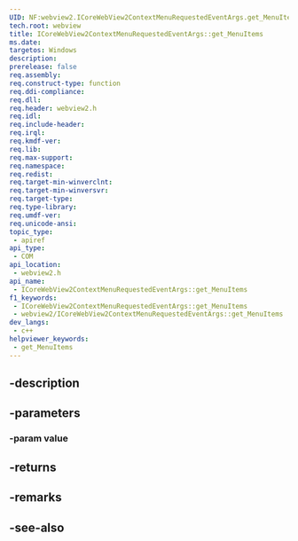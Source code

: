 ```yaml
---
UID: NF:webview2.ICoreWebView2ContextMenuRequestedEventArgs.get_MenuItems
tech.root: webview
title: ICoreWebView2ContextMenuRequestedEventArgs::get_MenuItems
ms.date: 
targetos: Windows
description: 
prerelease: false
req.assembly: 
req.construct-type: function
req.ddi-compliance: 
req.dll: 
req.header: webview2.h
req.idl: 
req.include-header: 
req.irql: 
req.kmdf-ver: 
req.lib: 
req.max-support: 
req.namespace: 
req.redist: 
req.target-min-winverclnt: 
req.target-min-winversvr: 
req.target-type: 
req.type-library: 
req.umdf-ver: 
req.unicode-ansi: 
topic_type:
 - apiref
api_type:
 - COM
api_location:
 - webview2.h
api_name:
 - ICoreWebView2ContextMenuRequestedEventArgs::get_MenuItems
f1_keywords:
 - ICoreWebView2ContextMenuRequestedEventArgs::get_MenuItems
 - webview2/ICoreWebView2ContextMenuRequestedEventArgs::get_MenuItems
dev_langs:
 - c++
helpviewer_keywords:
 - get_MenuItems
---
```


## -description

## -parameters

### -param value

## -returns

## -remarks

## -see-also


